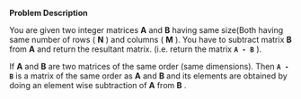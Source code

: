 **Problem Description**

You are given two integer matrices **A** and **B** having same size(Both having same number of rows ( **N** ) and columns ( **M** ). You have to subtract matrix **B** from **A** and return the resultant matrix. (i.e. return the matrix **`A - B`** ).

If **A** and **B** are two matrices of the same order (same dimensions). Then **`A - B`** is a matrix of the same order as **A** and **B** and its elements are obtained by doing an element wise subtraction of **A** from **B** .
